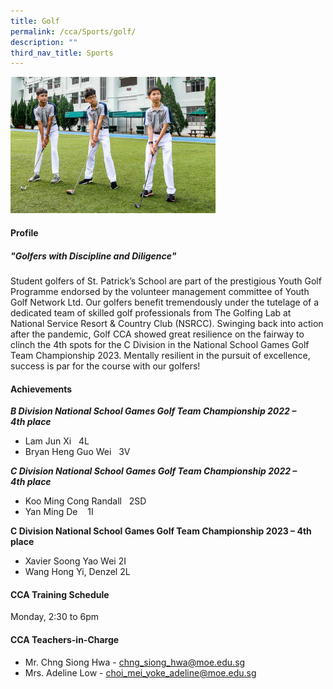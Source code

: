 ```yaml
---
title: Golf
permalink: /cca/Sports/golf/
description: ""
third_nav_title: Sports
---
```

<img src="/images/2022_Migration/golf-2.jpg" style="width:65%">
		 
#### **Profile**

##### **"Golfers with Discipline and Diligence"**

Student golfers of St. Patrick’s School are part of the prestigious Youth Golf Programme endorsed by the volunteer management committee of Youth Golf Network Ltd. Our golfers benefit tremendously under the tutelage of a dedicated team of skilled golf professionals from The Golfing Lab at National Service Resort &amp; Country Club (NSRCC). Swinging back into action after the pandemic, Golf CCA showed great resilience on the fairway to clinch the 4th spots for the C Division in the National School Games Golf Team Championship 2023. Mentally resilient in the pursuit of excellence, success is par for the course with our golfers!

#### **Achievements**

**_B Division National School Games Golf Team Championship 2022 – 4th&nbsp;place_**

*  Lam Jun Xi &nbsp; 4L
*  Bryan Heng Guo Wei &nbsp; 3V

**_C Division National School Games Golf Team Championship 2022 – 4th&nbsp;place_**

*   Koo Ming Cong Randall&nbsp;&nbsp; 2SD
*   Yan Ming De&nbsp;&nbsp;&nbsp; 1I

**C Division National School Games Golf Team Championship 2023 – 4th place**

* Xavier Soong Yao Wei    2I
* Wang Hong Yi, Denzel   2L

#### **CCA Training Schedule**

Monday, 2:30 to 6pm

#### **CCA Teachers-in-Charge**

* Mr. Chng Siong Hwa - [chng_siong_hwa@moe.edu.sg](mailto:chng_siong_hwa@moe.edu.sg)
* Mrs. Adeline Low - [choi_mei_yoke_adeline@moe.edu.sg](mailto:choi_mei_yoke_adeline@moe.edu.sg)